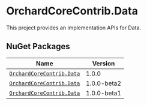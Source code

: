 # OrchardCoreContrib.Data

This project provides an implementation APIs for Data.

## NuGet Packages

| Name                                                                                            | Version     |
|-------------------------------------------------------------------------------------------------|-------------|
| [`OrchardCoreContrib.Data`](https://www.nuget.org/packages/OrchardCoreContrib.Data/1.0.0)       | 1.0.0       |
| [`OrchardCoreContrib.Data`](https://www.nuget.org/packages/OrchardCoreContrib.Data/1.0.0-beta2) | 1.0.0-beta2 |
| [`OrchardCoreContrib.Data`](https://www.nuget.org/packages/OrchardCoreContrib.Data/1.0.0-beta1) | 1.0.0-beta1 |
